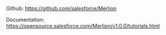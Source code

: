 
Github:
https://github.com/salesforce/Merlion

Documentation:
https://opensource.salesforce.com/Merlion/v1.0.0/tutorials.html